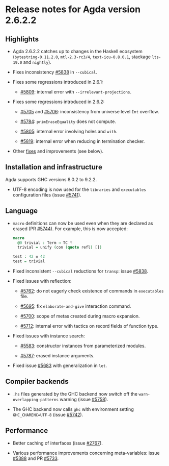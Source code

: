 Release notes for Agda version 2.6.2.2
======================================

Highlights
----------

* Agda 2.6.2.2 catches up to changes in the Haskell ecosystem
  (`bytestring-0.11.2.0`, `mtl-2.3-rc3/4`, `text-icu-0.8.0.1`,
  stackage `lts-19.0` and `nightly`).

* Fixes inconsistency [#5838](https://github.com/agda/agda/issues/5838)
  in `--cubical`.

* Fixes some regressions introduced in 2.6.1:

  - [#5809](https://github.com/agda/agda/issues/5809):
    internal error with `--irrelevant-projections`.

* Fixes some regressions introduced in 2.6.2:

  - [#5705](https://github.com/agda/agda/issues/5705) and
    [#5706](https://github.com/agda/agda/issues/5706):
    inconsistency from universe level `Int` overflow.

  - [#5784](https://github.com/agda/agda/issues/5784):
    `primEraseEquality` does not compute.

  - [#5805](https://github.com/agda/agda/issues/5805):
    internal error involving holes and `with`.

  - [#5819](https://github.com/agda/agda/issues/5819):
    internal error when reducing in termination checker.

* Other
  [fixes](https://github.com/agda/agda/issues?q=is%3Aissue+milestone%3A2.6.2.2+is%3Aclosed)
  and improvements (see below).

Installation and infrastructure
-------------------------------

Agda supports GHC versions 8.0.2 to 9.2.2.

* UTF-8 encoding is now used for the `libraries` and `executables`
  configuration files (issue
  [#5741](https://github.com/agda/agda/issues/5741)).

Language
--------

* `macro` definitions can now be used even when they are declared as erased
  (PR [#5744](https://github.com/agda/agda/pull/5744)).
  For example, this is now accepted:
  ```agda
  macro
    @0 trivial : Term → TC ⊤
    trivial = unify (con (quote refl) [])

  test : 42 ≡ 42
  test = trivial
  ```

* Fixed inconsistent `--cubical` reductions for `transp`:
  issue [#5838](https://github.com/agda/agda/issues/5838).

* Fixed issues with reflection:

  - [#5762](https://github.com/agda/agda/issues/5762):
    do not eagerly check existence of commands in `executables` file.

  - [#5695](https://github.com/agda/agda/issues/5695):
    fix `elaborate-and-give` interaction command.

  - [#5700](https://github.com/agda/agda/issues/5700):
    scope of metas created during macro expansion.

  - [#5712](https://github.com/agda/agda/issues/5712):
    internal error with tactics on record fields of function type.

* Fixed issues with instance search:

  - [#5583](https://github.com/agda/agda/issues/5583):
    constructor instances from parameterized modules.

  - [#5787](https://github.com/agda/agda/issues/5787):
    erased instance arguments.

* Fixed issue [#5683](https://github.com/agda/agda/issues/5683) with
  generalization in `let`.

Compiler backends
-----------------

* `.hs` files generated by the GHC backend now switch off the
  `warn-overlapping-patterns` warning (issue
  [#5758](https://github.com/agda/agda/issues/5758)).

* The GHC backend now calls `ghc` with environment setting
  `GHC_CHARENC=UTF-8` (issue
  [#5742](https://github.com/agda/agda/issues/5742)).

Performance
-----------

* Better caching of interfaces
  (issue [#2767](https://github.com/agda/agda/issues/2767)).

* Various performance improvements concerning meta-variables:
  issue [#5388](https://github.com/agda/agda/issues/5388)
  and PR [#5733](https://github.com/agda/agda/pull/5733).
